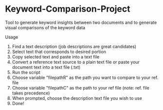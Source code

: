 # Keyword-Comparison-Project
Tool to generate keyword insights between two documents and to generate visual comparisons of the keyword data

Usage

1) Find a text description (job descriptions are great candidates)
2) Select text that corresponds to desired portion
3) Copy selected text and paste into a text file
4) Convert a reference text source to a plain text file or paste your document text into a text file (.txt)
5) Run the script
6) Choose variable "filepathR" as the path you want to compare to your ref. file
7) Choose variable "filepathC" as the path to your ref file (note: ref. file takes precedence)
8) When prompted, choose the description text file you wish to use
9) Done!
